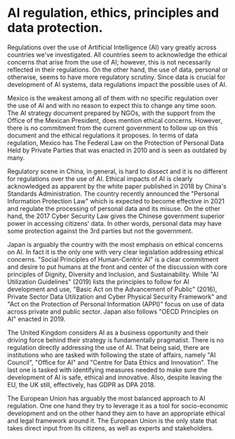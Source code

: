 # AI regulation, ethics, principles and data protection.

Regulations over the use of Artificial Intelligence (AI) vary greatly across countries we've investigated. All countries seem to acknowledge the ethical concerns that arise from the use of AI; however, this is not necessarily reflected in their regulations. On the other hand, the use of data, personal or otherwise, seems to have more regulatory scrutiny.  Since data is crucial for development of AI systems, data regulations impact the possible uses of AI.

Mexico is the weakest among all of them with no specific regulation over the use of AI and with no reason to expect this to change any time soon.  The AI strategy document prepared by NGOs, with the support from the Office of the Mexican President, does mention ethical concerns. However, there is no commitment from the current government to follow up on this document and the ethical regulations it proposes. In terms of data regulation, Mexico has The Federal Law on the Protection of Personal Data Held by Private Parties that was enacted in 2010 and is seen as outdated by many.

Regulatory scene in China, in general, is hard to dissect and it is no different for regulations over the use of AI. Ethical impacts of AI is clearly acknowledged as apparent by the white paper published in 2018 by China's Standards Administration. The country recently announced the "Personal Information Protection Law" which is expected to become effective in 2021 and regulate the processing of personal data and its misuse. On the other hand, the 2017 Cyber Security Law gives the Chinese government superior power in accessing citizens' data. In other words, personal data may have some protection against the 3rd parties but not the government.

Japan is arguably the country with the most emphasis on ethical concerns on AI. In fact it is the only one with very clear legislation addressing ethical concerns. "Social Principles of Human-Centric AI" is a clear commitment and desire to put humans at the front and center of the discussion with core principles of Dignity, Diversity and Inclusion, and Sustainability. While "AI Utilization Guidelines" (2019) lists the principles to follow for AI development and use, "Basic Act on the Advancement of Public" (2016), Private Sector Data Utilization and Cyber Physical Security Framework" and "Act on the Protection of Personal Information (APPI)" focus on use of data across private and public sector. Japan also follows "OECD Principles on AI" enacted in 2019.

The United Kingdom considers AI as a business opportunity and their driving force behind their strategy is fundamentally pragmatist. There is no regulation directly addressing the use of AI. That being said, there are institutions who are tasked with following the state of affairs, namely "AI Council", "Office for AI" and "Centre for Data Ethics and Innovation". The last one is tasked with identifying measures needed to make sure the development of AI is safe, ethical and innovative. Also, despite leaving the EU, the UK still, effectively, has GDPR as DPA 2018.

The European Union has arguably the most balanced approach to AI regulation. One one hand they try to leverage it as a tool for socio-economic development and on the other hand they aim to have an appropriate ethical and legal framework around it. The European Union is the only state that takes direct input from its citizens, as well as experts and stakeholders.
